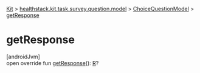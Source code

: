 
[Kit](../../../kit.html) > [healthstack.kit.task.survey.question.model](../index.html) > [ChoiceQuestionModel](index.html) > [getResponse](get-response.html)



# getResponse



[androidJvm]\
open override fun [getResponse](get-response.html)(): [R](index.html)?




